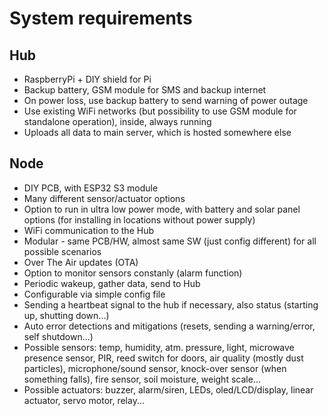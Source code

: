 # System requirements

## Hub
 - RaspberryPi + DIY shield for Pi
 - Backup battery, GSM module for SMS and backup internet
 - On power loss, use backup battery to send warning of power outage
 - Use existing WiFi networks (but possibility to use GSM module for standalone operation), inside, always running
 - Uploads all data to main server, which is hosted somewhere else
 
## Node
 - DIY PCB, with ESP32 S3 module
 - Many different sensor/actuator options
 - Option to run in ultra low power mode, with battery and solar panel options 
   (for installing in locations without power supply)
 - WiFi communication to the Hub
 - Modular - same PCB/HW, almost same SW (just config different) for all possible scenarios
 - Over The Air updates (OTA)
 - Option to monitor sensors constanly (alarm function)
 - Periodic wakeup, gather data, send to Hub
 - Configurable via simple config file
 - Sending a heartbeat signal to the hub if necessary, also status (starting up, shutting down...)
 - Auto error detections and mitigations (resets, sending a warning/error, self shutdown...)
 - Possible sensors: temp, humidity, atm. pressure, light, microwave presence sensor, PIR,
   reed switch for doors, air quality (mostly dust particles), microphone/sound sensor,
   knock-over sensor (when something falls), fire sensor, soil moisture, weight scale...
 - Possible actuators: buzzer, alarm/siren, LEDs, oled/LCD/display, linear actuator, servo motor, relay...
